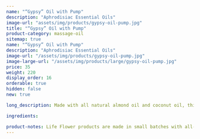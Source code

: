 ```yaml
---
name: "“Gypsy” Oil with Pump"
description: "Aphrodisiac Essential Oils"
image-url: "assets/img/products/gypsy-oil-pump.jpg"
title: "“Gypsy” Oil with Pump"
product-category: massage-oil
sitemap: true
name: "“Gypsy” Oil with Pump"
description: "Aphrodisiac Essential Oils"
image-url: "/assets/img/products/gypsy-oil-pump.jpg"
image-large-url: "/assets/img/products/large/gypsy-oil-pump.jpg"
price: 35
weight: 220
display_order: 16
orderable: true
hidden: false
new: true

long_description: Made with all natural almond oil and coconut oil, this massage oil is scented with all natural aphrodisiacs to soothe and seduce the mind and spirit. This oil is perfect to use in both the bath and afterwards as a massage oil / moisturizer. Loaded with Vitamin E and all organic plant extracts to ensure complete relaxation and relief. Infused with jasmine buds, rose buds, lavender sprigs and chamomile buds. Includes a charged rose quartz.

ingredients:

product-notes: Life Flower products are made in small batches with all-natural and boutique ingredients. Most orders are processed within 3 days of being placed.
---
```


